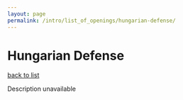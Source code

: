 ```yaml
---
layout: page
permalink: /intro/list_of_openings/hungarian-defense/
---
```


# Hungarian Defense

[back to list](../)

Description unavailable